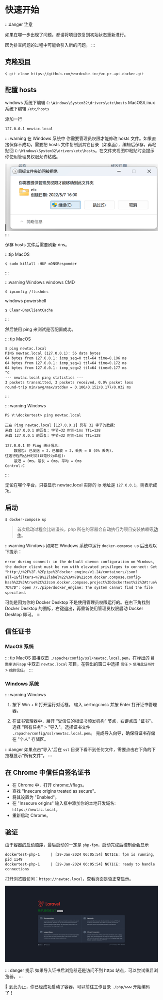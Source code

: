 # 快速开始

:::danger 注意

如果在哪一步出现了问题，都请将项目恢复到初始状态重新进行。

因为排查问题的过程中可能会引入新的问题。
:::

## 克隆[项目](https://github.com/wordcube-inc/wc-pr-api-docker)

```shell
$ git clone https://github.com/wordcube-inc/wc-pr-api-docker.git
```

## 配置 hosts

windows 系统下编辑 `C:\Windows\System32\drivers\etc\hosts`
MacOS/Linux 系统下编辑 `/etc/hosts`

添加一行
```txt
127.0.0.1 newtac.local
```

::: warning 在 Windows 系统中
你需要管理员权限才能修改 hosts 文件。如果直接保存不成功，需要把 hosts 文件复制到其它目录（如桌面），编辑后保存，再粘贴回 `C:\Windows\System32\drivers\etc\hosts`。在文件夹视图中粘贴时会提示你使用管理员权限允许粘贴。

![](Xnip2024-01-29_14-17-11.png)
:::

保存 hosts 文件后需要刷新 dns。

:::tip MacOS
```shell
$ sudo killall -HUP mDNSResponder
```
:::

:::warning Windows
windows CMD
```shell
$ ipconfig /flushdns
```

windows powershell
```shell
$ Clear-DnsClientCache
```
:::

然后使用 ping 来测试是否配置成功。

::: tip MacOS
```shell
$ ping newtac.local
PING newtac.local (127.0.0.1): 56 data bytes
64 bytes from 127.0.0.1: icmp_seq=0 ttl=64 time=0.106 ms
64 bytes from 127.0.0.1: icmp_seq=1 ttl=64 time=0.172 ms
64 bytes from 127.0.0.1: icmp_seq=2 ttl=64 time=0.177 ms
^C
--- newtac.local ping statistics ---
3 packets transmitted, 3 packets received, 0.0% packet loss
round-trip min/avg/max/stddev = 0.106/0.152/0.177/0.032 ms
```
:::

::: warning Windows

```shell
PS V:\dockertest> ping newtac.local

正在 Ping newtac.local [127.0.0.1] 具有 32 字节的数据:
来自 127.0.0.1 的回复: 字节=32 时间<1ms TTL=128
来自 127.0.0.1 的回复: 字节=32 时间<1ms TTL=128

127.0.0.1 的 Ping 统计信息:
    数据包: 已发送 = 2，已接收 = 2，丢失 = 0 (0% 丢失)，
往返行程的估计时间(以毫秒为单位):
    最短 = 0ms，最长 = 0ms，平均 = 0ms
Control-C
```
:::

无论在哪个平台，只要显示 newtac.local 实际的 ip 地址是 `127.0.0.1`，则表示成功。

## 启动

```shell
$ docker-compose up
```

> 首次启动过程会比较漫长，php 所在的容器会自动执行为项目安装依赖等[动作](/wcprdocker/detail.html#php-容器安装-composer-再安装项目依赖)。

:::warning Windows
如果在 Windows 系统中运行 `docker-compose up` 后出现以下提示：

`error during connect: in the default daemon configuration on Windows, the docker client must be run with elevated privileges to connect: Get "http://%2F%2F.%2Fpipe%2Fdocker_engine/v1.24/containers/json?all=1&filters=%7B%22label%22%3A%7B%22com.docker.compose.config-hash%22%3Atrue%2C%22com.docker.compose.project%3Ddockertest%22%3Atrue%7D%7D": open //./pipe/docker_engine: The system cannot find the file specified.`

可能是因为你的 Docker Desktop 不是使用管理员权限运行的。在右下角找到 Docker Desktop 的图标，右键退出，再重新使用管理员权限启动 Docker Desktop 即可。
:::

## 信任证书

### MacOS 系统

::: tip MacOS
直接双击 `./apache/config/ssl/newtac.local.pem`，在弹出的 `钥匙串访问app` 中双击 `newtac.local` 项目，在弹出的窗口中选择 `信任` > `使用此证书时` > `始终信任`。
:::

### Windows 系统

::: warning Windows
1. 按下 Win + R 打开运行对话框。
输入 certmgr.msc 并按 Enter 打开证书管理器。

2. 在证书管理器中，展开 “受信任的根证书颁发机构” 节点，右键点击 "证书"。选择 "所有任务" > "导入"。选择证书文件 `./apache/config/ssl/newtac.local.pem`。
完成导入向导，确保将证书存储在 "个人" 存储区。

:::danger
如果点击“导入”后在 `ssl` 目录下看不到任何文件，需要点击右下角的下拉框显示“所有文件”。
:::


## 在 Chrome 中信任自签名证书

+ 在 Chrome 中，打开 chrome://flags。
+ 查找 "Insecure origins treated as secure"。
+ 将其设置为 "Enabled"。
+ 在 "Insecure origins" 输入框中添加你的本地开发域名: `https://newtac.local`。
+ 重新启动 Chrome。

## 验证

由于[容器的启动顺序]()，最后启动的一定是 `php-fpm`，启动完成后控制台会显示

```shell
dockertest-php-1     | [29-Jan-2024 06:05:54] NOTICE: fpm is running, pid 1149
dockertest-php-1     | [29-Jan-2024 06:05:54] NOTICE: ready to handle connections
```

打开浏览器访问：`https://newtac.local`，查看页面是否正常显示。

![](Xnip2024-01-27_22-52-46.png)

::: danger 提示
如果导入证书后浏览器还是访问不到 https 站点，可以尝试重启浏览器。
:::

:tada: 到此为止，你已经成功启动了容器，可以前往工作目录 `./php/www` 开始编码了！